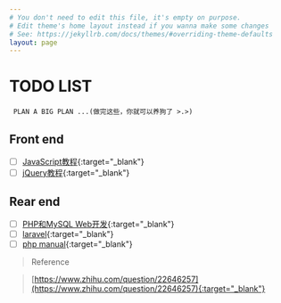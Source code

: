 ```yaml
---
# You don't need to edit this file, it's empty on purpose.
# Edit theme's home layout instead if you wanna make some changes
# See: https://jekyllrb.com/docs/themes/#overriding-theme-defaults
layout: page
---
```



# TODO LIST

```
 PLAN A BIG PLAN ...(做完这些，你就可以养狗了 >.>)
```


## Front end

- [ ] [JavaScript教程](http://www.liaoxuefeng.com/wiki/001434446689867b27157e896e74d51a89c25cc8b43bdb3000){:target="_blank"}
- [ ] [jQuery教程](http://w3school.com.cn/jquery/index.asp){:target="_blank"}

## Rear end

- [ ] [PHP和MySQL Web开发](https://booreferencek.douban.com/subject/3549421/){:target="_blank"}
- [ ] [laravel](http://laravelacademy.org/){:target="_blank"}
- [ ] [php manual](https://secure.php.net/manual/zh/index.php){:target="_blank"}

>Reference

>[https://www.zhihu.com/question/22646257](https://www.zhihu.com/question/22646257){:target="_blank"}

